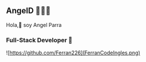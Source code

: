 ## AngelD 👨🏻‍💻 

Hola,👋 soy Angel Parra

### Full-Stack Developer 🚀
![https://github.com/Ferran226](FerranCodeIngles.png)
<!--
**AngelDavParra/AngelDavParra** is a ✨ _special_ ✨ repository because its `README.md` (this file) appears on your GitHub profile.

Here are some ideas to get you started:

- 🔭 I’m currently working on ...
- 🌱 I’m currently learning ...
- 👯 I’m looking to collaborate on ...
- 🤔 I’m looking for help with ...
- 💬 Ask me about ...
- 📫 How to reach me: ...
- 😄 Pronouns: ...
- ⚡ Fun fact: ...
-->
